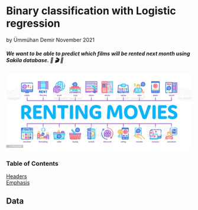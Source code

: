 # Binary classification with Logistic regression
by Ümmühan Demir November 2021

##### **We want to be able to predict which films will be rented next month using Sakila database.** :popcorn: :clapper: :movie_camera:
![What is this](images/renting_movies.jpeg)

### Table of Contents  
[Headers](#headers)  
[Emphasis](#emphasis)    
<a name="headers"/>
## Data


